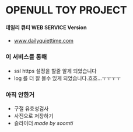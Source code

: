 # OPENULL TOY PROJECT

#### 데일리 큐티 WEB SERVICE Version

- www.dailyquiettime.com

### 이 서비스를 통해

- ssl https 설정을 할줄 알게 되었습니다
- log 를 더 잘 볼수 있게 되었습니다.흐흐...ㅜㅜㅜㅜ

### 아직 안한거
- 구절 유효성검사 
- 사진으로 저장하기
- 슬라이더 
*made by soomti*
